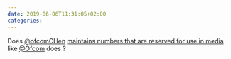 ```yaml
---
date: 2019-06-06T11:31:05+02:00
categories:
---
```

Does [@ofcomCHen](https://twitter.com/ofcomCHen) [maintains numbers that are reserved for use in media](https://www.ofcom.org.uk/phones-telecoms-and-internet/information-for-industry/numbering/numbers-for-drama) like [@Ofcom](https://twitter.com/Ofcom) does ?
